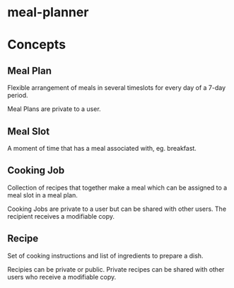 # meal-planner

# Concepts

## Meal Plan
Flexible arrangement of meals in several timeslots for every day of a 7-day period.

Meal Plans are private to a user.

## Meal Slot
A moment of time that has a meal associated with, eg. breakfast. 

## Cooking Job
Collection of recipes that together make a meal which can be assigned to a meal slot in a meal plan.

Cooking Jobs are private to a user but can be shared with other users. The recipient receives a modifiable copy.

## Recipe
Set of cooking instructions and list of ingredients to prepare a dish.

Recipies can be private or public. Private recipes can be shared with other users who receive a modifiable copy.